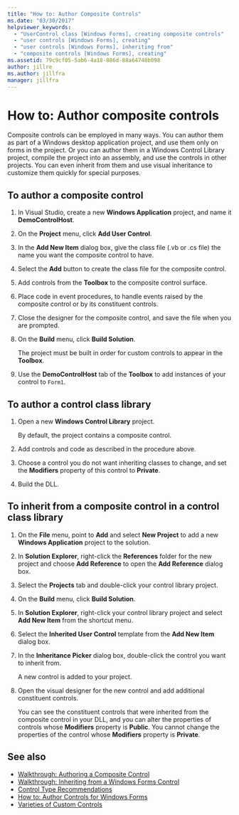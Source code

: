```yaml
---
title: "How to: Author Composite Controls"
ms.date: "03/30/2017"
helpviewer_keywords:
  - "UserControl class [Windows Forms], creating composite controls"
  - "user controls [Windows Forms], creating"
  - "user controls [Windows Forms], inheriting from"
  - "composite controls [Windows Forms], creating"
ms.assetid: 79c9cf05-5ab6-4a18-886d-88a64748b098
author: jillre
ms.author: jillfra
manager: jillfra
---
```

# How to: Author composite controls

Composite controls can be employed in many ways. You can author them as part of a Windows desktop application project, and use them only on forms in the project. Or you can author them in a Windows Control Library project, compile the project into an assembly, and use the controls in other projects. You can even inherit from them and use visual inheritance to customize them quickly for special purposes.

## To author a composite control

1. In Visual Studio, create a new **Windows Application** project, and name it **DemoControlHost**.

2. On the **Project** menu, click **Add User Control**.

3. In the **Add New Item** dialog box, give the class file (.vb or .cs file) the name you want the composite control to have.

4. Select the **Add** button to create the class file for the composite control.

5. Add controls from the **Toolbox** to the composite control surface.

6. Place code in event procedures, to handle events raised by the composite control or by its constituent controls.

7. Close the designer for the composite control, and save the file when you are prompted.

8. On the **Build** menu, click **Build Solution**.

     The project must be built in order for custom controls to appear in the **Toolbox**.

9. Use the **DemoControlHost** tab of the **Toolbox** to add instances of your control to `Form1`.

## To author a control class library

1. Open a new **Windows Control Library** project.

     By default, the project contains a composite control.

2. Add controls and code as described in the procedure above.

3. Choose a control you do not want inheriting classes to change, and set the **Modifiers** property of this control to **Private**.

4. Build the DLL.

## To inherit from a composite control in a control class library

1. On the **File** menu, point to **Add** and select **New Project** to add a new **Windows Application** project to the solution.

2. In **Solution Explorer**, right-click the **References** folder for the new project and choose **Add Reference** to open the **Add Reference** dialog box.

3. Select the **Projects** tab and double-click your control library project.

4. On the **Build** menu, click **Build Solution**.

5. In **Solution Explorer**, right-click your control library project and select **Add New Item** from the shortcut menu.

6. Select the **Inherited User Control** template from the **Add New Item** dialog box.

7. In the **Inheritance Picker** dialog box, double-click the control you want to inherit from.

     A new control is added to your project.

8. Open the visual designer for the new control and add additional constituent controls.

     You can see the constituent controls that were inherited from the composite control in your DLL, and you can alter the properties of controls whose **Modifiers** property is **Public**. You cannot change the properties of the control whose **Modifiers** property is **Private**.

## See also

- [Walkthrough: Authoring a Composite Control](walkthrough-authoring-a-composite-control-with-visual-csharp.md)
- [Walkthrough: Inheriting from a Windows Forms Control](walkthrough-inheriting-from-a-windows-forms-control-with-visual-csharp.md)
- [Control Type Recommendations](control-type-recommendations.md)
- [How to: Author Controls for Windows Forms](how-to-author-controls-for-windows-forms.md)
- [Varieties of Custom Controls](varieties-of-custom-controls.md)
